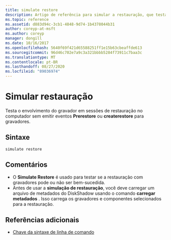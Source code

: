 ```yaml
---
title: simulate restore
description: Artigo de referência para simular a restauração, que testa o envolvimento do gravador em sessões de restauração no computador sem emitir eventos prerestore ou createrestore para gravadores.
ms.topic: reference
ms.assetid: d883d94c-3cb1-4848-9d74-1b4378044b31
author: coreyp-at-msft
ms.author: coreyp
manager: dongill
ms.date: 10/16/2017
ms.openlocfilehash: 5640f69f421d65588251ff1e15b63cbeaffde613
ms.sourcegitcommit: 96d46c702e7a9c3a321bbbb5284f73911c7baa3c
ms.translationtype: MT
ms.contentlocale: pt-BR
ms.lasthandoff: 08/27/2020
ms.locfileid: "89036974"
---
```

# <a name="simulate-restore"></a>Simular restauração

Testa o envolvimento do gravador em sessões de restauração no computador sem emitir eventos **Prerestore** ou **createrestore** para gravadores.

## <a name="syntax"></a>Sintaxe

```
simulate restore
```

## <a name="remarks"></a>Comentários

-   O **Simulate Restore** é usado para testar se a restauração com gravadores pode ou não ser bem-sucedida.
-   Antes de usar a **simulação de restauração**, você deve carregar um arquivo de metadados do DiskShadow usando o comando **carregar metadados** . Isso carrega os gravadores e componentes selecionados para a restauração.

## <a name="additional-references"></a>Referências adicionais

- [Chave da sintaxe de linha de comando](command-line-syntax-key.md)